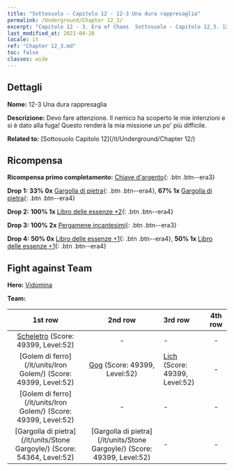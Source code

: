 ```yaml
---
title: "Sottosuolo - Capitolo 12 - 12-3 Una dura rappresaglia"
permalink: /Underground/Chapter 12_3/
excerpt: "Capitolo 12 - 3. Era of Chaos  Sottosuolo - Capitolo 12_3. 12-3 Una dura rappresaglia"
last_modified_at: 2021-04-28
locale: it
ref: "Chapter 12_3.md"
toc: false
classes: wide
---
```


## Dettagli

 **Nome:** 12-3 Una dura rappresaglia

 **Descrizione:** Devo fare attenzione. Il nemico ha scoperto le mie intenzioni e si è dato alla fuga! Questo renderà la mia missione un po' più difficile.

 **Related to:** [Sottosuolo Capitolo 12](/it/Underground/Chapter 12/)

## Ricompensa

 **Ricompensa primo completamento:** [Chiave d'argento](/ItemsIT/con_693/){: .btn .btn--era3}

 **Drop 1:** **33% 0x** [Gargolla di pietra](/ItemsIT/unt_236/){: .btn .btn--era4}, **67% 1x** [Gargolla di pietra](/ItemsIT/unt_236/){: .btn .btn--era4}

 **Drop 2:** **100% 1x** [Libro delle essenze +2](/ItemsIT/mat_53/){: .btn .btn--era4}

 **Drop 3:** **100% 2x** [Pergamene incantesimi](/ItemsIT/con_694/){: .btn .btn--era3}

 **Drop 4:** **50% 0x** [Libro delle essenze +1](/ItemsIT/mat_46/){: .btn .btn--era4}, **50% 1x** [Libro delle essenze +1](/ItemsIT/mat_46/){: .btn .btn--era4}


## Fight against Team
 **Hero:** [Vidomina](/it/heroes/Vidomina/)

 **Team:**


  | 1st row | 2nd row | 3rd row | 4th row |
  |:----:|:----:|:----|:----:|
  | [Scheletro](/it/units/Skeleton/) (Score: 49399, Level:52)  | - | - | - |
  | [Golem di ferro](/it/units/Iron Golem/) (Score: 49399, Level:52)  | [Gog](/it/units/Gog/) (Score: 49399, Level:52)  | [Lich](/it/units/Lich/) (Score: 49399, Level:52)  | - |
  | [Golem di ferro](/it/units/Iron Golem/) (Score: 49399, Level:52)  | - | - | - |
  | [Gargolla di pietra](/it/units/Stone Gargoyle/) (Score: 54364, Level:52)  | [Gargolla di pietra](/it/units/Stone Gargoyle/) (Score: 49399, Level:52)  | - | - |


